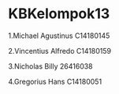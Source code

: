 # KBKelompok13
1.Michael Agustinus  C14180145

2.Vincentius Alfredo	C14180159

3.Nicholas Billy	26416038

4.Gregorius Hans	C14180051

